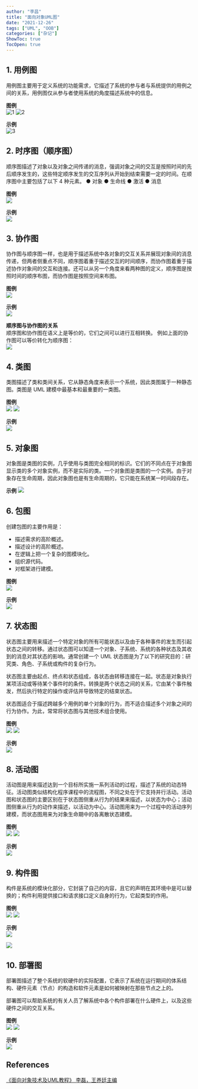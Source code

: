 ```yaml
---
author: "李昌"
title: "面向对象UML图"
date: "2021-12-26"
tags: ["UML", "OOB"]
categories: ["杂记"]
ShowToc: true
TocOpen: true
---
```


## 1. 用例图

用例图主要用于定义系统的功能需求，它描述了系统的参与者与系统提供的用例之间的关系，用例图仅从参与者使用系统的角度描述系统中的信息。

**图例**  
![1](https://raw.githubusercontent.com/lich-Img/blogImg/master/img/20211226151623.png)
![2](https://raw.githubusercontent.com/lich-Img/blogImg/master/img/20211226151655.png)


**示例**  
![3](https://raw.githubusercontent.com/lich-Img/blogImg/master/img/20211226151743.png)

## 2. 时序图（顺序图）
顺序图描述了对象以及对象之间传递的消息，强调对象之间的交互是按照时间的先后顺序发生的，这些特定顺序发生的交互序列从开始到结束需要一定的时间。在顺序图中主要包括了以下 4 种元素。
● 对象
● 生命线
● 激活
● 消息

**图例**  
![](https://raw.githubusercontent.com/lich-Img/blogImg/master/img/20211226151855.png)

**示例**  
![](https://raw.githubusercontent.com/lich-Img/blogImg/master/img/20211226151931.png)

## 3. 协作图
协作图与顺序图一样，也是用于描述系统中各对象的交互关系并展现对象间的消息传递，但两者侧重点不同，顺序图着重于描述交互的时间顺序，而协作图着重于描述协作对象间的交互和连接。还可以从另一个角度来看两种图的定义，顺序图是按照时间的顺序布图，而协作图是按照空间来布图。

**图例**  
![](https://raw.githubusercontent.com/lich-Img/blogImg/master/img/20211226152426.png)

**示例**  
![](https://raw.githubusercontent.com/lich-Img/blogImg/master/img/20211226152444.png)

**顺序图与协作图的关系**  
顺序图和协作图在语义上是等价的，它们之间可以进行互相转换。
例如上面的协作图可以等价转化为顺序图：  
![](https://raw.githubusercontent.com/lich-Img/blogImg/master/img/20211226152551.png)

## 4. 类图
类图描述了类和类间关系，它从静态角度来表示一个系统，因此类图属于一种静态图。类图是 UML 建模中最基本和最重要的一类图。

**图例**  
![](https://raw.githubusercontent.com/lich-Img/blogImg/master/img/20211226152658.png)
![](https://raw.githubusercontent.com/lich-Img/blogImg/master/img/20211226152711.png)

**示例**  
![](https://raw.githubusercontent.com/lich-Img/blogImg/master/img/20211226152803.png)

## 5. 对象图
对象图是类图的实例，几乎使用与类图完全相同的标识。它们的不同点在于对象图显示类的多个对象实例，而不是实际的类。一个对象图是类图的一个实例。由于对象存在生命周期，因此对象图也是有生命周期的，它只能在系统某一时间段存在。

**示例** 
![](https://raw.githubusercontent.com/lich-Img/blogImg/master/img/20211226152932.png)

## 6. 包图
创建包图的主要作用是：
- 描述需求的高阶概述。
- 描述设计的高阶概述。
- 在逻辑上把一个复杂的图模块化。
- 组织源代码。
- 对框架进行建模。

**图例**  
![](https://raw.githubusercontent.com/lich-Img/blogImg/master/img/20211226153104.png)

**示例**  
![](https://raw.githubusercontent.com/lich-Img/blogImg/master/img/20211226153142.png)

## 7. 状态图
状态图主要用来描述一个特定对象的所有可能状态以及由于各种事件的发生而引起状态之间的转移。通过状态图可以知道一个对象、子系统、系统的各种状态及其收到的消息对其状态的影响。通常创建一个 UML 状态图是为了以下的研究目的：研究类、角色、子系统或构件的复杂行为。

状态图主要由起点、终点和状态组成，各状态由转移连接在一起。状态是对象执行某项活动或等待某个事件时的条件。转换是两个状态之间的关系，它由某个事件触发，然后执行特定的操作或评估并导致特定的结束状态。

状态图适合于描述跨越多个用例的单个对象的行为，而不适合描述多个对象之间的行为协作。为此，常常将状态图与其他技术组合使用。

**图例**  
![](https://raw.githubusercontent.com/lich-Img/blogImg/master/img/20211226153329.png)
![](https://raw.githubusercontent.com/lich-Img/blogImg/master/img/20211226153341.png)

**示例**  
![](https://raw.githubusercontent.com/lich-Img/blogImg/master/img/20211226153419.png)


## 8. 活动图
活动图是用来描述达到一个目标所实施一系列活动的过程，描述了系统的动态特征。活动图类似结构化程序课程中的流程图，不同之处在于它支持并行活动。活动图和状态图的主要区别在于状态图侧重从行为的结果来描述，以状态为中心；活动图侧重从行为的动作来描述，以活动为中心。活动图用来为一个过程中的活动序列建模，而状态图用来为对象生命期中的各离散状态建模。

**图例**  
![](https://raw.githubusercontent.com/lich-Img/blogImg/master/img/20211226153524.png)
![](https://raw.githubusercontent.com/lich-Img/blogImg/master/img/20211226153535.png)

**示例**  
![](https://raw.githubusercontent.com/lich-Img/blogImg/master/img/20211226153605.png)

## 9. 构件图
构件是系统的模块化部分，它封装了自己的内容，且它的声明在其环境中是可以替换的；构件利用提供接口和请求接口定义自身的行为，它起类型的作用。

**图例**  
![](https://raw.githubusercontent.com/lich-Img/blogImg/master/img/20211226153810.png)
![](https://raw.githubusercontent.com/lich-Img/blogImg/master/img/20211226153829.png)

**示例**  
![](https://raw.githubusercontent.com/lich-Img/blogImg/master/img/20211226153854.png)

![](https://raw.githubusercontent.com/lich-Img/blogImg/master/img/20211226153922.png)

## 10. 部署图
部署图描述了整个系统的软硬件的实际配置，它表示了系统在运行期间的体系结构、硬件元素（节点）的构造和软件元素是如何被映射在那些节点之上的。

部署图可以帮助系统的有关人员了解系统中各个构件部署在什么硬件上，以及这些硬件之间的交互关系。

**图例**    
![](https://raw.githubusercontent.com/lich-Img/blogImg/master/img/20211226155030.png)
![](https://raw.githubusercontent.com/lich-Img/blogImg/master/img/20211226155050.png)

**示例**  
![](https://raw.githubusercontent.com/lich-Img/blogImg/master/img/20211226155109.png)

## References
[《面向对象技术及UML教程》 李磊，王养廷主编](http://lnbook.wenqujingdian.com/Public/editor/attached/file/20180317/20180317234200_64961.pdf)














